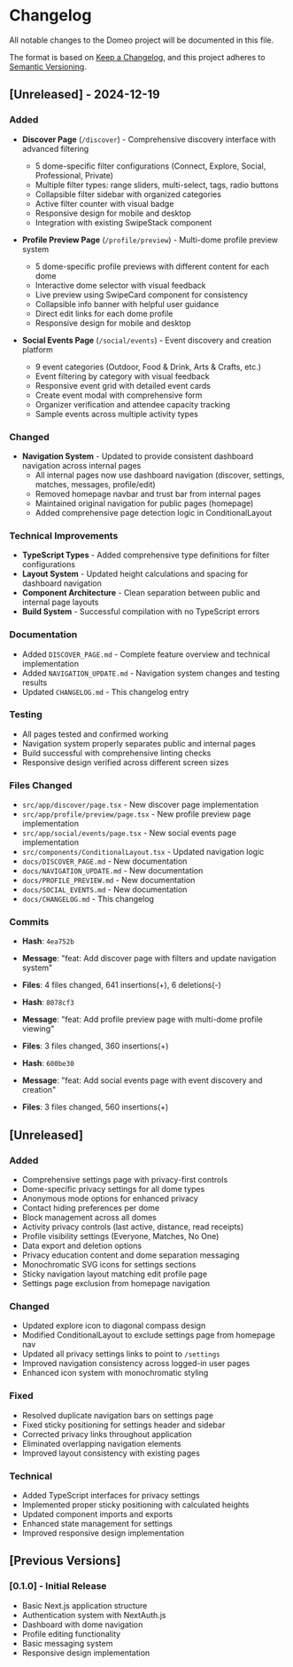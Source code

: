 # Changelog

All notable changes to the Domeo project will be documented in this file.

The format is based on [Keep a Changelog](https://keepachangelog.com/en/1.0.0/),
and this project adheres to [Semantic Versioning](https://semver.org/spec/v2.0.0.html).

## [Unreleased] - 2024-12-19

### Added
- **Discover Page** (`/discover`) - Comprehensive discovery interface with advanced filtering
  - 5 dome-specific filter configurations (Connect, Explore, Social, Professional, Private)
  - Multiple filter types: range sliders, multi-select, tags, radio buttons
  - Collapsible filter sidebar with organized categories
  - Active filter counter with visual badge
  - Responsive design for mobile and desktop
  - Integration with existing SwipeStack component

- **Profile Preview Page** (`/profile/preview`) - Multi-dome profile preview system
  - 5 dome-specific profile previews with different content for each dome
  - Interactive dome selector with visual feedback
  - Live preview using SwipeCard component for consistency
  - Collapsible info banner with helpful user guidance
  - Direct edit links for each dome profile
  - Responsive design for mobile and desktop

- **Social Events Page** (`/social/events`) - Event discovery and creation platform
  - 9 event categories (Outdoor, Food & Drink, Arts & Crafts, etc.)
  - Event filtering by category with visual feedback
  - Responsive event grid with detailed event cards
  - Create event modal with comprehensive form
  - Organizer verification and attendee capacity tracking
  - Sample events across multiple activity types

### Changed
- **Navigation System** - Updated to provide consistent dashboard navigation across internal pages
  - All internal pages now use dashboard navigation (discover, settings, matches, messages, profile/edit)
  - Removed homepage navbar and trust bar from internal pages
  - Maintained original navigation for public pages (homepage)
  - Added comprehensive page detection logic in ConditionalLayout

### Technical Improvements
- **TypeScript Types** - Added comprehensive type definitions for filter configurations
- **Layout System** - Updated height calculations and spacing for dashboard navigation
- **Component Architecture** - Clean separation between public and internal page layouts
- **Build System** - Successful compilation with no TypeScript errors

### Documentation
- Added `DISCOVER_PAGE.md` - Complete feature overview and technical implementation
- Added `NAVIGATION_UPDATE.md` - Navigation system changes and testing results
- Updated `CHANGELOG.md` - This changelog entry

### Testing
- All pages tested and confirmed working
- Navigation system properly separates public and internal pages
- Build successful with comprehensive linting checks
- Responsive design verified across different screen sizes

### Files Changed
- `src/app/discover/page.tsx` - New discover page implementation
- `src/app/profile/preview/page.tsx` - New profile preview page implementation
- `src/app/social/events/page.tsx` - New social events page implementation
- `src/components/ConditionalLayout.tsx` - Updated navigation logic
- `docs/DISCOVER_PAGE.md` - New documentation
- `docs/NAVIGATION_UPDATE.md` - New documentation
- `docs/PROFILE_PREVIEW.md` - New documentation
- `docs/SOCIAL_EVENTS.md` - New documentation
- `docs/CHANGELOG.md` - This changelog

### Commits
- **Hash**: `4ea752b`
- **Message**: "feat: Add discover page with filters and update navigation system"
- **Files**: 4 files changed, 641 insertions(+), 6 deletions(-)

- **Hash**: `8078cf3`
- **Message**: "feat: Add profile preview page with multi-dome profile viewing"
- **Files**: 3 files changed, 360 insertions(+)

- **Hash**: `600be30`
- **Message**: "feat: Add social events page with event discovery and creation"
- **Files**: 3 files changed, 560 insertions(+)

## [Unreleased]

### Added
- Comprehensive settings page with privacy-first controls
- Dome-specific privacy settings for all dome types
- Anonymous mode options for enhanced privacy
- Contact hiding preferences per dome
- Block management across all domes
- Activity privacy controls (last active, distance, read receipts)
- Profile visibility settings (Everyone, Matches, No One)
- Data export and deletion options
- Privacy education content and dome separation messaging
- Monochromatic SVG icons for settings sections
- Sticky navigation layout matching edit profile page
- Settings page exclusion from homepage navigation

### Changed
- Updated explore icon to diagonal compass design
- Modified ConditionalLayout to exclude settings page from homepage nav
- Updated all privacy settings links to point to `/settings`
- Improved navigation consistency across logged-in user pages
- Enhanced icon system with monochromatic styling

### Fixed
- Resolved duplicate navigation bars on settings page
- Fixed sticky positioning for settings header and sidebar
- Corrected privacy links throughout application
- Eliminated overlapping navigation elements
- Improved layout consistency with existing pages

### Technical
- Added TypeScript interfaces for privacy settings
- Implemented proper sticky positioning with calculated heights
- Updated component imports and exports
- Enhanced state management for settings
- Improved responsive design implementation

## [Previous Versions]

### [0.1.0] - Initial Release
- Basic Next.js application structure
- Authentication system with NextAuth.js
- Dashboard with dome navigation
- Profile editing functionality
- Basic messaging system
- Responsive design implementation 